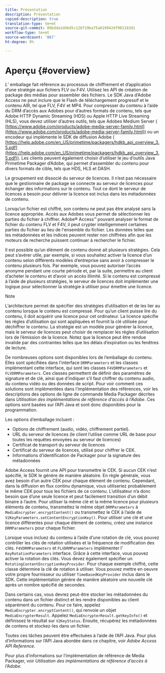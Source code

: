 ```yaml
---
title: Présentation
description: Présentation
copied-description: true
translation-type: tm+mt
source-git-commit: 89bdda1d4bd5c126f19ba75a819942df901183d1
workflow-type: tm+mt
source-wordcount: '867'
ht-degree: 0%

---
```



# Aperçu {#overview}

*L’* emballage fait référence au processus de chiffrement et d’application d’une stratégie aux fichiers FLV ou F4V. Utilisez les API de création de package des médias pour assembler des fichiers. Le SDK Java d’Adobe Access ne peut inclure que le Flash de téléchargement progressif et le contenu AIR, tel que FLV, F4V et MP4. Pour compresser du contenu à l’aide du DRM d’accès aux Adobes pour d’autres formats de contenu, tels que Adobe HTTP Dynamic Streaming (HDS) ou Apple HTTP Live Streaming (HLS), vous devez utiliser d’autres outils, tels que Adobes Medium Server ( [https://www.adobe.com/products/adobe-media-server-family.html](https://www.adobe.com/products/adobe-media-server-family.html)) ou un encodeur qui implémente le SDK de diffusion Adobe ( [https://help.adobe.com/en_US/primetime/packagers/hdkb_api_overview_3.5.pdf](https://help.adobe.com/en_US/primetime/packagers/hdkb_api_overview_3.5.pdf)). Les clients peuvent également choisir d’utiliser le jeu d’outils Java Primetime Packager d’Adobe, qui permet d’assembler du contenu pour divers formats de cible, tels que HDS, HLS et DASH.

Le groupement est dissocié du serveur de licences. Il n’est pas nécessaire que le gestionnaire de package se connecte au serveur de licences pour échanger des informations sur le contenu. Tout ce dont le serveur de licences a besoin pour délivrer la licence est inclus dans les métadonnées de contenu.

Lorsqu’un fichier est chiffré, son contenu ne peut pas être analysé sans la licence appropriée. Accès aux Adobes vous permet de sélectionner les parties du fichier à chiffrer. Adobe® Access™ pouvant analyser le format de fichier du contenu FLV et F4V, il peut crypter intelligemment certaines parties du fichier au lieu de l&#39;ensemble du fichier. Les données telles que les métadonnées et les indices peuvent rester non chiffrées afin que les moteurs de recherche puissent continuer à rechercher le fichier.

Il est possible qu’un élément de contenu donné ait plusieurs stratégies. Cela peut s’avérer utile, par exemple, si vous souhaitez activer la licence d’un contenu selon différents modèles d’entreprise sans avoir à compresser le contenu plusieurs fois. Par exemple, vous pouvez autoriser l’accès anonyme pendant une courte période et, par la suite, permettre au client d’acheter le contenu et d’avoir un accès illimité. Si le contenu est compressé à l’aide de plusieurs stratégies, le serveur de licences doit implémenter une logique pour sélectionner la stratégie à utiliser pour émettre une licence.

>[!NOTE]
>
>L’architecture permet de spécifier des stratégies d’utilisation et de les lier au contenu lorsque le contenu est compressé. Pour qu’un client puisse lire du contenu, il doit acquérir une licence pour cet ordinateur. La licence spécifie les règles d’utilisation qui sont appliquées et fournit la clé utilisée pour déchiffrer le contenu. La stratégie est un modèle pour générer la licence, mais le serveur de licences peut choisir de remplacer les règles d’utilisation lors de l’émission de la licence. Notez que la licence peut être rendue invalide par des contraintes telles que les délais d’expiration ou les fenêtres de lecture.

De nombreuses options sont disponibles lors de l’emballage du contenu. Elles sont spécifiées dans l&#39;interface `DRMParameters` et les classes implémentant cette interface, qui sont les classes `F4VDRMParameters` et `FLVDRMParameters`. Ces classes permettent de définir des paramètres de signature et de clé, ainsi que d’indiquer s’il faut chiffrer du contenu audio, du contenu vidéo ou des données de script. Pour voir comment ces solutions sont implémentées dans l’implémentation des références, voir les descriptions des options de ligne de commande Media Packager décrites dans *Utilisation des implémentations de référence d’accès à l’Adobe*. Ces options sont basées sur l’API Java et sont donc disponibles pour la programmation.

Les options d’emballage incluent :

* Options de chiffrement (audio, vidéo, chiffrement partiel).
* URL du serveur de licences (le client l’utilise comme URL de base pour toutes les requêtes envoyées au serveur de licences)
* Certificat de transport du serveur de licences
* Certificat du serveur de licences, utilisé pour chiffrer le CEK.
* Informations d’identification de Packager pour la signature des métadonnées

Adobe Access fournit une API pour transmettre le CEK. Si aucun CEK n’est spécifié, le SDK le génère de manière aléatoire. En règle générale, vous avez besoin d’un autre CEK pour chaque élément de contenu. Cependant, dans la diffusion en flux continu dynamique, vous utiliseriez probablement le même CEK pour tous les fichiers de ce contenu. L’utilisateur n’a donc besoin que d’une seule licence et peut facilement transition d’un débit binaire à l’autre. Pour utiliser la même clé et la même licence pour plusieurs éléments de contenu, transmettez le même objet `DRMParameters` à `MediaEncrypter.encryptContent()` ou transmettez le CEK à l’aide de `V2KeyParameters.setContentEncryptionKey()`. Pour utiliser une clé et une licence différentes pour chaque élément de contenu, créez une instance `DRMParameters` pour chaque fichier.

Lorsque vous incluez du contenu à l’aide d’une rotation de clé, vous pouvez contrôler les clés de rotation utilisées et la fréquence de modification des clés. `F4VDRMParameters` et  `FLVDRMParameters` implémenter l’ `KeyRotationParameters` interface. Grâce à cette interface, vous pouvez activer la rotation des clés. Vous devez également spécifier un `RotatingContentEncryptionKeyProvider`. Pour chaque exemple chiffré, cette classe détermine la clé de rotation à utiliser. Vous pouvez mettre en oeuvre votre propre fournisseur ou utiliser `TimeBasedKeyProvider` inclus dans le SDK. Cette implémentation génère de manière aléatoire une nouvelle clé après un nombre spécifié de secondes.

Dans certains cas, vous devrez peut-être stocker les métadonnées du contenu dans un fichier distinct et les rendre disponibles au client séparément du contenu. Pour ce faire, appelez `MediaEncrypter.encryptContent()`, qui renvoie un objet `MediaEncrypterResult`. Appelez `MediaEncrypterResult.getKeyInfo()` et définissez le résultat sur `V2KeyStatus`. Ensuite, récupérez les métadonnées de contenu et stockez-les dans un fichier.

Toutes ces tâches peuvent être effectuées à l’aide de l’API Java. Pour plus d’informations sur l’API Java abordée dans ce chapitre, voir *Adobe Access API Reference*.

Pour plus d’informations sur l’implémentation de référence de Media Packager, voir *Utilisation des implémentations de référence d’accès à l’Adobe*.

